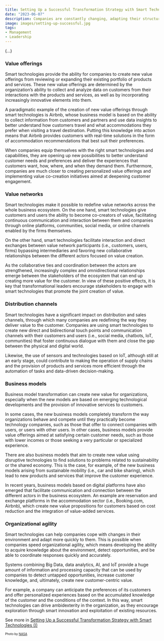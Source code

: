 ```yaml
---
title: Setting Up a Successful Transformation Strategy with Smart Technologies (II)
date: "2023-06-07"
description: Companies are constantly changing, adapting their structures, resources, and objectives as they evolve to overcome the inertia that impedes change. There are different approaches when it comes to addressing business transformation with smart technologies that imply different ways of understanding the reasons, timing and opportunity to carry out the changes and that have consequences on the risks and costs of transformation.
image: images/setting-up-successful.jpg
tags:
- Management
- Leadership
---
```

(...)

### Value offerings
Smart technologies provide the ability for companies to create new value offerings from reviewing or expanding their existing portfolio of products and services. These new value offerings are determined by the organization’s ability to collect and analyze data on customers from their interactions with the products and services, as well as by incorporating increasingly innovative elements into them. 

A paradigmatic example of the creation of new value offerings through smart technologies is Airbnb, whose business model is based on the ability to collect information from customers and partners and use data insights to better understand how customers travel and what accommodations they prefer when visiting a travel destination. Putting this knowledge into action means that Airbnb provides customers with real-time solutions in the form of accommodation recommendations that best suit their preferences. 

When companies equip themselves with the right smart technologies and capabilities, they are opening up new possibilities to better understand customer needs and preferences and deliver the experiences that customers want, how, where, and when they demand them.  Furthermore, companies are much closer to creating personalized value offerings and implementing value co-creation initiatives aimed at deepening customer engagement.

### Value networks
Smart technologies make it possible to redefine value networks across the whole business ecosystem. On the one hand, smart technologies give customers and users the ability to become co-creators of value, facilitating continuous communication and interaction between them and companies through online platforms, communities, social media, or online channels enabled by the firms themselves. 

On the other hand, smart technologies facilitate interaction and direct exchanges between value network participants (i.e., customers, users, firms) bypassing intermediaries and favoring new collaborative relationships between the different actors focused on value creation.

As the collaborative ties and coordination between the actors are strengthened, increasingly complex and omnidirectional relationships emerge between the stakeholders of the ecosystem that can end up creating more value for the customer. In view of these positive effects, it is key that transformational leaders encourage stakeholders to engage with smart technologies that promote the joint creation of value.

### Distribution channels
Smart technologies have a significant impact on distribution and sales channels, through which many companies are redefining the way they deliver value to the customer. Companies are using smart technologies to create new direct and bidirectional touch points and communication channels with their customers and users (i.e., social media, chatbots, IoT, communities) that foster continuous dialogue with them and close the gap between the physical and digital world.

Likewise, the use of sensors and technologies based on IoT, although still at an early stage, could contribute to making the operation of supply chains and the provision of products and services more efficient through the automation of tasks and data-driven decision-making.

### Business models
Business model transformation can create new value for organizations, especially when the new models are based on emerging technological developments and the provision of innovative services to customers. 

In some cases, the new business models completely transform the way organizations behave and compete until they practically become technology companies, such as those that offer to connect companies with users, or users with other users. In other cases, business models provide value offerings aimed at satisfying certain customer needs, such as those with lower incomes or those seeking a very particular or specialized experience.

There are also business models that aim to create new value using disruptive technologies to find solutions to problems related to sustainability or the shared economy. This is the case, for example, of the new business models arising from sustainable mobility (i.e., car and bike sharing), which lead to new products and services that improve the customer experience. 

In recent years, business models based on digital platforms have also emerged that facilitate communication and connection between the different actors in the business ecosystem. An example are reservation and exchange platforms in the accommodation sector (i.e., Booking.com, Airbnb), which create new value propositions for customers based on cost reduction and the integration of value-added services.

### Organizational agility
Smart technologies can help companies cope with changes in their environment and adapt more quickly to them. This is possible when companies speed organizational agility, which means developing the ability to acquire knowledge about the environment, detect opportunities, and be able to coordinate responses quickly and accurately. 

Systems combining Big Data, data analytics, AI, and IoT provide a huge amount of information and processing capacity that can be used by companies to detect untapped opportunities, increase customer knowledge, and, ultimately, create new customer-centric value. 

For example, a company can anticipate the preferences of its customers and offer personalized experiences based on the accumulated knowledge of the customer and the conditions of the context. In this way, smart technologies can drive ambidexterity in the organization, as they encourage exploration through smart innovation and exploitation of existing resources.

See more in [Setting Up a Successful Transformation Strategy with Smart Technologies (I)](/posts/setting-up-a-seamless-business-transformation-strategy-I/)

<p style= "font-size:10px;">Photo by <a href="https://www.nasa.gov/sites/default/files/thumbnails/image/artemis_i_launch_nhq202211160029.jpg" target="_blank">NASA</a></p>
